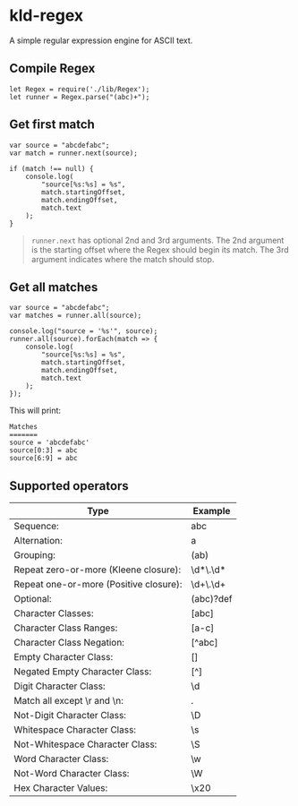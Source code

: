 # kld-regex

A simple regular expression engine for ASCII text.

## Compile Regex

```
let Regex = require('./lib/Regex');
let runner = Regex.parse("(abc)+");
```

## Get first match

```
var source = "abcdefabc";
var match = runner.next(source);

if (match !== null) {
	console.log(
		"source[%s:%s] = %s",
		match.startingOffset,
		match.endingOffset,
		match.text
	);
}
```

> `runner.next` has optional 2nd and 3rd arguments. The 2nd argument is the starting offset where the Regex should begin its match. The 3rd argument indicates where the match should stop.

## Get all matches

```
var source = "abcdefabc";
var matches = runner.all(source);

console.log("source = '%s'", source);
runner.all(source).forEach(match => {
	console.log(
		"source[%s:%s] = %s",
		match.startingOffset,
		match.endingOffset,
		match.text
	);
});
```

This will print:

```
Matches
=======
source = 'abcdefabc'
source[0:3] = abc
source[6:9] = abc
```

## Supported operators

| Type                                  | Example     |
|---------------------------------------|-------------|
| Sequence:                             | abc         |
| Alternation:                          | a|b|c       |
| Grouping:                             | (ab)|(cd)   |
| Repeat zero-or-more (Kleene closure): | \d\*\\.\d\* |
| Repeat one-or-more (Positive closure):| \d+\\.\d+   |
| Optional:                             | (abc)?def   |
| Character Classes:                    | [abc]       |
| Character Class Ranges:               | [a-c]       |
| Character Class Negation:             | [^abc]      |
| Empty Character Class:                | []          |
| Negated Empty Character Class:        | [^]         |
| Digit Character Class:                | \d          |
| Match all except \r and \n:           | .           |
| Not-Digit Character Class:            | \D          |
| Whitespace Character Class:           | \s          |
| Not-Whitespace Character Class:       | \S          |
| Word Character Class:                 | \w          |
| Not-Word Character Class:             | \W          |
| Hex Character Values:                 | \x20        |